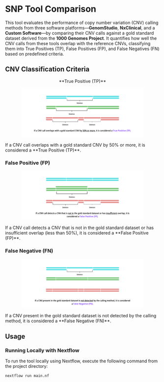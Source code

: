 # SNP Tool Comparison

This tool evaluates the performance of copy number variation (CNV) calling methods from three software platforms—**GenomStudio**, **NxClinical**, and a **Custom Software**—by comparing their CNV calls against a gold standard dataset derived from the **1000 Genomes Project**. It quantifies how well the CNV calls from these tools overlap with the reference CNVs, classifying them into True Positives (TP), False Positives (FP), and False Negatives (FN) based on predefined criteria.

## CNV Classification Criteria

<p align="center"> **True Positive (TP)** </p>
<p align="center"> <img src="./images/1.png" width="400" alt="True Positive CNV Overlap"> </p> If a CNV call overlaps with a gold standard CNV by 50% or more, it is considered a **True Positive (TP)**.

### False Positive (FP)
<p align="center"> <img src="./images/2.png" width="400" alt="False Positive CNV Detection"> </p> If a CNV call detects a CNV that is not in the gold standard dataset or has insufficient overlap (less than 50%), it is considered a **False Positive (FP)**.

### False Negative (FN)
<p align="center"> <img src="./images/3.png" width="400" alt="False Negative CNV Miss"> </p> If a CNV present in the gold standard dataset is not detected by the calling method, it is considered a **False Negative (FN)**.

## Usage

### Running Locally with Nextflow
To run the tool locally using Nextflow, execute the following command from the project directory:
```bash
nextflow run main.nf
